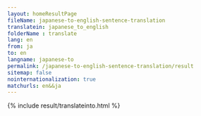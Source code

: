 ```yaml
---
layout: homeResultPage
fileName: japanese-to-english-sentence-translation
translatein: japanese_to_english
folderName : translate
lang: en
from: ja
to: en
langname: japanese-to
permalink: /japanese-to-english-sentence-translation/result
sitemap: false
nointernationalization: true
matchurls: en&&ja
---
```

{% include result/translateinto.html %}

<script src="/js/result/translation.js" data-foldername="{{page.folderName}}" data-lang="{{page.lang}}"></script>

